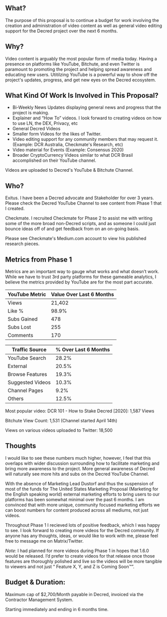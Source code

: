 ## What?

The purpose of this proposal is to continue a budget for work involving the creation and administration of video content as well as general video editing support for the Decred project over the next 6 months.

## Why?

Video content is arguably the most popular form of media today. Having a presence on platforms like YouTube, Bitchute, and even Twitter is paramount to promoting the project and helping spread awareness and educating new users. Utitilzing YouTube is a powerful way to show off the project's updates, progress, and get new eyes on the Decred ecosystem.


## What Kind Of Work Is Involved in This Proposal?

- Bi-Weekly News Updates displaying general news and progress that the project is making.
- Explainer and “How To” videos. I look forward to creating videos on how to use LN, the DEX, Privacy, etc
- General Decred Videos
- Smaller form Videos for the likes of Twitter.
- Video editing support for any community members that may request it. (Example: DCR Australia, Checkmate's Research, etc)
- Video material for Events (Example: Consensus 2020)
- Broader CryptoCurrency Videos similar to what DCR Brasil accomplished on their YouTube channel.

Videos are uploaded to Decred's YouTube & Bitchute Channel.

## Who?

Exitus. I have been a Decred advocate and Stakeholder for over 3 years. Please check the Decred YouTube Channel to see content from Phase 1 that I created.

Checkmate. I recruited Checkmate for Phase 2 to assist me with writing some of the more broad non-Decred scripts, and as someone I could just bounce ideas off of and get feedback from on an on-going basis.

Please see Checkmate's Medium.com account to view his published research pieces. 


## Metrics from Phase 1

Metrics are an important way to gauge what works and what doesn’t work. While we have to trust 3rd party platforms for these gameable analytics, I believe the metrics provided by YouTube are for the most part accurate.

| YouTube Metric| Value Over Last 6 Months |
|-------------|---------|
| Views       | 21,402  |
| Like %      | 98.9%   |
| Subs Gained | 478     |
| Subs Lost   | 255     |
| Comments    | 170     |

| Traffic Source   |   % Over Last 6 Months    |
|------------------|-------|
| YouTube Search   | 28.2% |
| External         | 20.5% |
| Browse Features  | 19.3% |
| Suggested Videos | 10.3% |
| Channel Pages    | 9.2%  |
| Others           | 12.5% |

Most popular video: DCR 101 - How to Stake Decred [2020]: 1,587 Views

Bitchute View Count: 1,531 (Channel started April 14th)

Views on various videos uploaded to Twitter: 18,500 

## Thoughts

I would like to see these numbers much higher, however, I feel that this overlaps with wider discussion surrounding how to facilitate marketing and bring more awareness to the project. More general awareness of Decred will naturally see more hits and subs on the Decred YouTube Channel.

With the absence of Marketing Lead Dustorf and thus the suspension of most of the funds for The United States Marketing Proposal (Marketing for the English speaking world) external marketing efforts to bring users to our platforms has been somewhat minimal over the past 6 months. I am convinced that with more unique, community focused marketing efforts we can boost numbers for content produced across all mediums, not just videos.

Throughout Phase 1 I recieved lots of positive feedback, which I was happy to see. I look forward to creating more videos for the Decred community. If anyone has any thoughts, ideas, or would like to work with me, please feel free to message me on Matrix/Twitter.

*Note*: I had planned for more videos during Phase 1 in hopes that 1.6.0 would be released. I’d prefer to create videos for that release once those features are thoroughly polished and live so the videos will be more tangible to viewers and not just “ Feature X, Y, and Z is Coming Soon™”.

## Budget & Duration:

Maximum cap of $2,700/Month payable in Decred, invoiced via the Contractor Management System. 

Starting immediately and ending in 6 months time.

